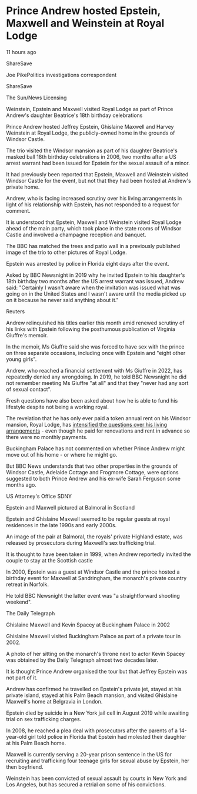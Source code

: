 Prince Andrew hosted Epstein, Maxwell and Weinstein at Royal Lodge
==================================================================

11 hours ago

ShareSave

Joe PikePolitics investigations correspondent

ShareSave

The Sun/News Licensing

Weinstein, Epstein and Maxwell visited Royal Lodge as part of Prince Andrew's daughter Beatrice's 18th birthday celebrations

Prince Andrew hosted Jeffrey Epstein, Ghislaine Maxwell and Harvey Weinstein at Royal Lodge, the publicly-owned home in the grounds of Windsor Castle.

The trio visited the Windsor mansion as part of his daughter Beatrice's masked ball 18th birthday celebrations in 2006, two months after a US arrest warrant had been issued for Epstein for the sexual assault of a minor.

It had previously been reported that Epstein, Maxwell and Weinstein visited Windsor Castle for the event, but not that they had been hosted at Andrew's private home.

Andrew, who is facing increased scrutiny over his living arrangements in light of his relationship with Epstein, has not responded to a request for comment.

It is understood that Epstein, Maxwell and Weinstein visited Royal Lodge ahead of the main party, which took place in the state rooms of Windsor Castle and involved a champagne reception and banquet.

The BBC has matched the trees and patio wall in a previously published image of the trio to other pictures of Royal Lodge.

Epstein was arrested by police in Florida eight days after the event.

Asked by BBC Newsnight in 2019 why he invited Epstein to his daughter's 18th birthday two months after the US arrest warrant was issued, Andrew said: "Certainly I wasn't aware when the invitation was issued what was going on in the United States and I wasn't aware until the media picked up on it because he never said anything about it."

Reuters

Andrew relinquished his titles earlier this month amid renewed scrutiny of his links with Epstein following the posthumous publication of Virginia Giuffre's memoir.

In the memoir, Ms Giuffre said she was forced to have sex with the prince on three separate occasions, including once with Epstein and "eight other young girls".

Andrew, who reached a financial settlement with Ms Giuffre in 2022, has repeatedly denied any wrongdoing. In 2019, he told BBC Newsnight he did not remember meeting Ms Giuffre "at all" and that they "never had any sort of sexual contact".

Fresh questions have also been asked about how he is able to fund his lifestyle despite not being a working royal.

The revelation that he has only ever paid a token annual rent on his Windsor mansion, Royal Lodge, has [intensified the questions over his living arrangements](https://www.bbc.co.uk/news/articles/cgmx1gxv1e7o) - even though he paid for renovations and rent in advance so there were no monthly payments.

Buckingham Palace has not commented on whether Prince Andrew might move out of his home - or where he might go.

But BBC News understands that two other properties in the grounds of Windsor Castle, Adelaide Cottage and Frogmore Cottage, were options suggested to both Prince Andrew and his ex-wife Sarah Ferguson some months ago.

US Attorney's Office SDNY

Epstein and Maxwell pictured at Balmoral in Scotland

Epstein and Ghislaine Maxwell seemed to be regular guests at royal residences in the late 1990s and early 2000s.

An image of the pair at Balmoral, the royals' private Highland estate, was released by prosecutors during Maxwell's sex trafficking trial.

It is thought to have been taken in 1999, when Andrew reportedly invited the couple to stay at the Scottish castle

In 2000, Epstein was a guest at Windsor Castle and the prince hosted a birthday event for Maxwell at Sandringham, the monarch's private country retreat in Norfolk.

He told BBC Newsnight the latter event was "a straightforward shooting weekend".

The Daily Telegraph

Ghislaine Maxwell and Kevin Spacey at Buckingham Palace in 2002

Ghislaine Maxwell visited Buckingham Palace as part of a private tour in 2002.

A photo of her sitting on the monarch's throne next to actor Kevin Spacey was obtained by the Daily Telegraph almost two decades later.

It is thought Prince Andrew organised the tour but that Jeffrey Epstein was not part of it.

Andrew has confirmed he travelled on Epstein's private jet, stayed at his private island, stayed at his Palm Beach mansion, and visited Ghislaine Maxwell's home at Belgravia in London.

Epstein died by suicide in a New York jail cell in August 2019 while awaiting trial on sex trafficking charges.

In 2008, he reached a plea deal with prosecutors after the parents of a 14-year-old girl told police in Florida that Epstein had molested their daughter at his Palm Beach home.

Maxwell is currently serving a 20-year prison sentence in the US for recruiting and trafficking four teenage girls for sexual abuse by Epstein, her then boyfriend.

Weinstein has been convicted of sexual assault by courts in New York and Los Angeles, but has secured a retrial on some of his convictions.